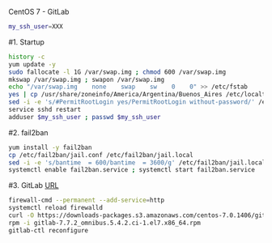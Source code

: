 CentOS 7 - GitLab
```sh
my_ssh_user=XXX
```
#1. Startup
```sh
history -c
yum update -y
sudo fallocate -l 1G /var/swap.img ; chmod 600 /var/swap.img
mkswap /var/swap.img ; swapon /var/swap.img
echo "/var/swap.img    none    swap    sw    0    0" >> /etc/fstab
yes | cp /usr/share/zoneinfo/America/Argentina/Buenos_Aires /etc/localtime
sed -i -e 's/#PermitRootLogin yes/PermitRootLogin without-password/' /etc/ssh/sshd_config
service sshd restart
adduser $my_ssh_user ; passwd $my_ssh_user
```

#2. fail2ban 
```sh
yum install -y fail2ban
cp /etc/fail2ban/jail.conf /etc/fail2ban/jail.local
sed -i -e 's/bantime  = 600/bantime  = 3600/g' /etc/fail2ban/jail.local
systemctl enable fail2ban.service ; systemctl start fail2ban.service

```

#3. GitLab <a href="https://about.gitlab.com/downloads/" target="_blank">URL</a>
```sh
firewall-cmd --permanent --add-service=http
systemctl reload firewalld
curl -O https://downloads-packages.s3.amazonaws.com/centos-7.0.1406/gitlab-7.7.2_omnibus.5.4.2.ci-1.el7.x86_64.rpm
rpm -i gitlab-7.7.2_omnibus.5.4.2.ci-1.el7.x86_64.rpm
gitlab-ctl reconfigure

```
